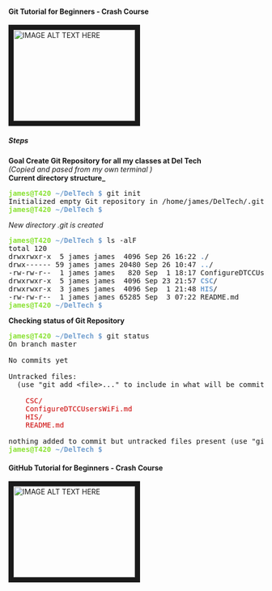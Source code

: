 #### Git Tutorial for Beginners - Crash Course 
<a href="https://www.youtube.com/watch?v=_OZVJpLHUaI
" target="_blank"><img src="http://img.youtube.com/vi/_OZVJpLHUaI/0.jpg" 
alt="IMAGE ALT TEXT HERE" width="240" height="180" border="10" /></a>  

##### Steps  
**Goal Create Git Repository for all my classes at Del Tech**  
*(Copied and pased from my own terminal  )*  
**Current directory structure_**
<pre><font color="#8AE234"><b>james@T420</b></font> <font color="#729FCF"><b>~/DelTech $</b></font> git init
Initialized empty Git repository in /home/james/DelTech/.git/
<font color="#8AE234"><b>james@T420</b></font> <font color="#729FCF"><b>~/DelTech $</b></font></pre>  
*New directory .git is created*  
<pre><font color="#8AE234"><b>james@T420</b></font> <font color="#729FCF"><b>~/DelTech $</b></font> ls -alF
total 120
drwxrwxr-x  5 james james  4096 Sep 26 16:22 <font color="#729FCF"><b>.</b></font>/
drwx------ 59 james james 20480 Sep 26 10:47 <font color="#729FCF"><b>..</b></font>/
-rw-rw-r--  1 james james   820 Sep  1 18:17 ConfigureDTCCUsersWiFi.md
drwxrwxr-x  5 james james  4096 Sep 23 21:57 <font color="#729FCF"><b>CSC</b></font>/
drwxrwxr-x  3 james james  4096 Sep  1 21:48 <font color="#729FCF"><b>HIS</b></font>/
-rw-rw-r--  1 james james 65285 Sep  3 07:22 README.md
<font color="#8AE234"><b>james@T420</b></font> <font color="#729FCF"><b>~/DelTech $</b></font> 
</pre>
**Checking status of Git Repository** 
<pre><font color="#8AE234"><b>james@T420</b></font> <font color="#729FCF"><b>~/DelTech $</b></font> git status
On branch master

No commits yet

Untracked files:
  (use &quot;git add &lt;file&gt;...&quot; to include in what will be committed)

	<font color="#CC0000">CSC/</font>
	<font color="#CC0000">ConfigureDTCCUsersWiFi.md</font>
	<font color="#CC0000">HIS/</font>
	<font color="#CC0000">README.md</font>

nothing added to commit but untracked files present (use &quot;git add&quot; to track)
<font color="#8AE234"><b>james@T420</b></font> <font color="#729FCF"><b>~/DelTech $</b></font> 
</pre>




#### GitHub Tutorial for Beginners - Crash Course  
<a href="https://www.youtube.com/watch?v=mVnZVw4KJnc
" target="_blank"><img src="http://img.youtube.com/vi/mVnZVw4KJnc/0.jpg" 
alt="IMAGE ALT TEXT HERE" width="240" height="180" border="10" /></a>  
